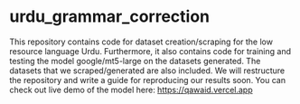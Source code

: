 # urdu_grammar_correction
This repository contains code for dataset creation/scraping for the low resource language Urdu. Furthermore, it also contains code for training and testing the model google/mt5-large on the datasets generated. The datasets that we scraped/generated are also included. We will restructure the repository and write a guide for reproducing our results soon. You can check out live demo of the model here: https://qawaid.vercel.app
